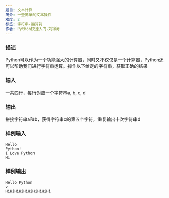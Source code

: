 ```yaml
---
题目: 文本计算
简介: 一些简单的文本操作
难度: 2
标签: 字符串-运算符
作者: Python快速入门-刘锦涛
---
```


### 描述

Python可以作为一个功能强大的计算器，同时又不仅仅是一个计算器，Python还可以帮助我们进行字符串运算。操作以下给定的字符串，获取正确的结果

### 输入

一共四行，每行对应一个字符串a, b, c, d

### 输出

拼接字符串a和b，获得字符串c的第五个字符，重复输出十次字符串d

### 样例输入

```
Hello 
Python!
I Love Python
Hi
```

### 样例输出

```
Hello Python
v
HiHiHiHiHiHiHiHiHiHi
```

